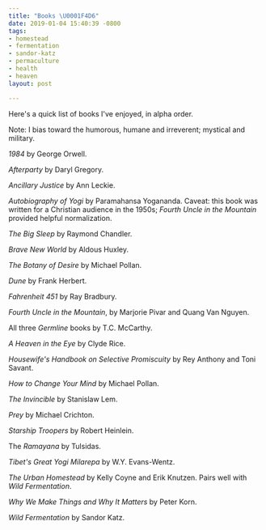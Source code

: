 ```yaml
---
title: "Books \U0001F4D6"
date: 2019-01-04 15:40:39 -0800
tags:
- homestead
- fermentation
- sandor-katz
- permaculture
- health
- heaven
layout: post

---
```

Here's a quick list of books I've enjoyed, in alpha order.

Note: I bias toward the humorous, humane and irreverent; mystical and military.

_1984_ by George Orwell.

_Afterparty_ by Daryl Gregory.

_Ancillary Justice_ by Ann Leckie.

_Autobiography of Yogi_ by Paramahansa Yogananda. Caveat: this book was written for a Christian audience in the 1950s; _Fourth Uncle in the Mountain_ provided helpful normalization.

_The Big Sleep_ by Raymond Chandler.

_Brave New World_ by Aldous Huxley.

_The Botany of Desire_ by Michael Pollan.

_Dune_ by Frank Herbert.

_Fahrenheit 451_ by Ray Bradbury.

_Fourth Uncle in the Mountain_, by Marjorie Pivar and Quang Van Nguyen.

All three _Germline_ books by T.C. McCarthy.

_A Heaven in the Eye_ by Clyde Rice.

_Housewife's Handbook on Selective Promiscuity_ by Rey Anthony and Toni Savant.

_How to Change Your Mind_ by Michael Pollan.

_The Invincible_ by Stanislaw Lem.

_Prey_ by Michael Crichton.

_Starship Troopers_ by Robert Heinlein.

The _Ramayana_ by Tulsidas.

_Tibet's Great Yogi Milarepa_ by W.Y. Evans-Wentz.

_The Urban Homestead_ by Kelly Coyne and Erik Knutzen. Pairs well with _Wild Fermentation_.

_Why We Make Things and Why It Matters_ by Peter Korn.

_Wild Fermentation_ by Sandor Katz.